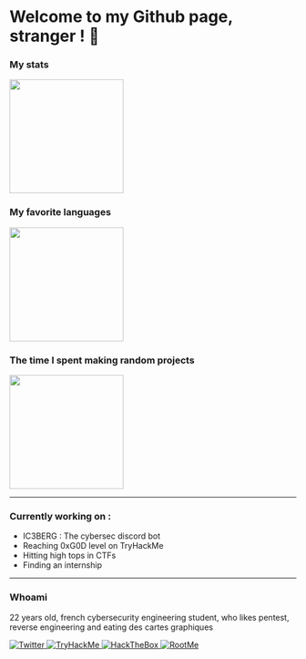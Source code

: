 # Welcome to my Github page, stranger ! 👾

### My stats
<img height=200 align="center" src="https://github-readme-stats.vercel.app/api?username=OutlawOnGithub&custom_title=Outlaw's+Github+Stats&show_icons=true&rank_icon=percentile&include_all_commits=true&theme=midnight-purple&card_width=400" />


### My favorite languages
<img height=200 align="center" src="https://github-readme-stats.vercel.app/api/top-langs/?username=OutlawOnGithub&theme=midnight-purple&layout=compact&card_width=100" />


### The time I spent making random projects
<img height=200 align="center" src="https://github-readme-stats.vercel.app/api/wakatime?username=OutlawOnGithub&theme=midnight-purple&card_width=100" /> 


---

### Currently working on :
 - IC3BERG : The cybersec discord bot
 - Reaching 0xG0D level on TryHackMe
 - Hitting high tops in CTFs
 - Finding an internship

---

### Whoami

22 years old, french cybersecurity engineering student, who likes pentest, reverse engineering and eating des cartes graphiques

<a href="https://twitter.com/0x4F75746C6177">
  <img
    alt="Twitter"
    src="https://img.shields.io/badge/0x4F75746C6177-1DA1F2?logo=twitter&logoColor=white&style=for-the-badge"
  />
</a>
<a href="https://twitter.com/alekswritescode](https://tryhackme.com/p/OutlawOnTHM">
  <img
    alt="TryHackMe"
    src="https://img.shields.io/badge/OutlawOnTHM-1DA1F2?logo=tryhackme&logoColor=white&style=for-the-badge&color=red"
  />
</a>
<a href="https://app.hackthebox.com/users/548398">
  <img
    alt="HackTheBox"
    src="https://img.shields.io/badge/OutlawOnHTB-1DA1F2?logo=hackthebox&logoColor=green&style=for-the-badge&color=gray"
  />
</a>
<a href="https://www.root-me.org/OutlawOnRootMe">
  <img
    alt="RootMe"
    src="https://img.shields.io/badge/OutlawOnRootMe-1DA1F2?logo=rootme&logoColor=white&style=for-the-badge&color=black"
  />
</a>
